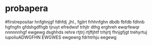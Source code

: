 # probapera
#firstrepositar
hnfghnjgf
fdhfdj
,jhl.,
fgjtrt
frhhnfghn
dbdb
fbfdb
fdhnb
hgfngfn
gfdshgdfhgb
tjruyt
efredwsf
trhjtr
dthg
erghreh
ewqrfewqr
nnnnnnhgf
ewgewg
dsghhds
rehre
rtjtrj
rtjftjhtf
trhjrtj
fhnjgfjgt
trehyrtuj
iupoliuADWGFHN
EWGWES
ewgewrg
fdrhtrhju
eegewg
